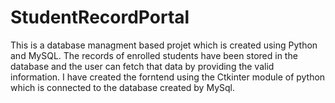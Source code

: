 # StudentRecordPortal

This is a database managment based projet which is created using Python and MySQL. The records of enrolled students have been stored in the database and the user can fetch that data by providing the valid information. I have created the forntend using the Ctkinter module of python which is connected to the database created by MySql. 
